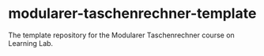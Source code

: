 # modularer-taschenrechner-template
The template repository for the Modularer Taschenrechner course on Learning Lab.
